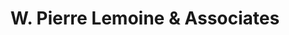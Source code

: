 ---
title: "W. Pierre Lemoine & Associates"
url: /natchitoches/w-pierre-lemoine-und-associates/
shop: Immobilien
---